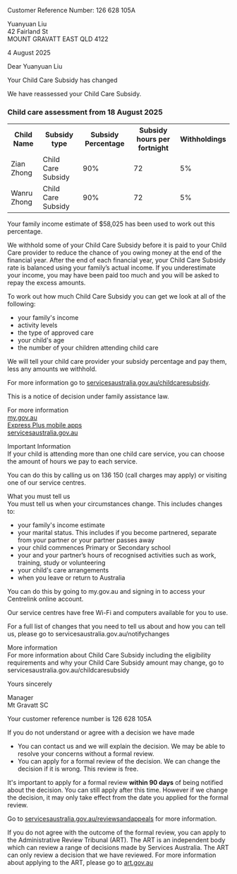 Customer Reference Number: 126 628 105A

Yuanyuan Liu  
42 Fairland St  
MOUNT GRAVATT EAST QLD 4122  

4 August 2025  

Dear Yuanyuan Liu  

Your Child Care Subsidy has changed  

We have reassessed your Child Care Subsidy.

### Child care assessment from 18 August 2025

<table>
  <tr>
    <th>Child Name</th>
    <th>Subsidy type</th>
    <th>Subsidy Percentage</th>
    <th>Subsidy hours per fortnight</th>
    <th>Withholdings</th>
  </tr>
  <tr>
    <td>Zian Zhong</td>
    <td>Child Care Subsidy</td>
    <td>90%</td>
    <td>72</td>
    <td>5%</td>
  </tr>
  <tr>
    <td>Wanru Zhong</td>
    <td>Child Care Subsidy</td>
    <td>90%</td>
    <td>72</td>
    <td>5%</td>
  </tr>
</table>

Your family income estimate of $58,025 has been used to work out this percentage.

We withhold some of your Child Care Subsidy before it is paid to your Child Care provider to reduce the chance of you owing money at the end of the financial year. After the end of each financial year, your Child Care Subsidy rate is balanced using your family’s actual income. If you underestimate your income, you may have been paid too much and you will be asked to repay the excess amounts.

To work out how much Child Care Subsidy you can get we look at all of the following:
- your family's income
- activity levels
- the type of approved care
- your child's age
- the number of your children attending child care

We will tell your child care provider your subsidy percentage and pay them, less any amounts we withhold.

For more information go to [servicesaustralia.gov.au/childcaresubsidy](https://servicesaustralia.gov.au/childcaresubsidy).

This is a notice of decision under family assistance law.

For more information  
[my.gov.au](https://my.gov.au)  
[Express Plus mobile apps](https://www.servicesaustralia.gov.au)  
[servicesaustralia.gov.au](https://www.servicesaustralia.gov.au)

Important Information  
If your child is attending more than one child care service, you can choose the amount of hours we pay to each service.

You can do this by calling us on 136 150 (call charges may apply) or visiting one of our service centres.

What you must tell us  
You must tell us when your circumstances change. This includes changes to:

- your family's income estimate
- your marital status. This includes if you become partnered, separate from your partner or your partner passes away
- your child commences Primary or Secondary school
- your and your partner’s hours of recognised activities such as work, training, study or volunteering
- your child's care arrangements
- when you leave or return to Australia

You can do this by going to my.gov.au and signing in to access your Centrelink online account.

Our service centres have free Wi-Fi and computers available for you to use.

For a full list of changes that you need to tell us about and how you can tell us, please go to servicesaustralia.gov.au/notifychanges

More information  
For more information about Child Care Subsidy including the eligibility requirements and why your Child Care Subsidy amount may change, go to servicesaustralia.gov.au/childcaresubsidy

Yours sincerely  

Manager  
Mt Gravatt SC

Your customer reference number is 126 628 105A

If you do not understand or agree with a decision we have made
- You can contact us and we will explain the decision. We may be able to resolve your concerns without a formal review.
- You can apply for a formal review of the decision. We can change the decision if it is wrong. This review is free.

It's important to apply for a formal review **within 90 days** of being notified about the decision. You can still apply after this time. However if we change the decision, it may only take effect from the date you applied for the formal review.

Go to [servicesaustralia.gov.au/reviewsandappeals](https://servicesaustralia.gov.au/reviewsandappeals) for more information.

If you do not agree with the outcome of the formal review, you can apply to the Administrative Review Tribunal (ART). The ART is an independent body which can review a range of decisions made by Services Australia. The ART can only review a decision that we have reviewed. For more information about applying to the ART, please go to [art.gov.au](https://art.gov.au)